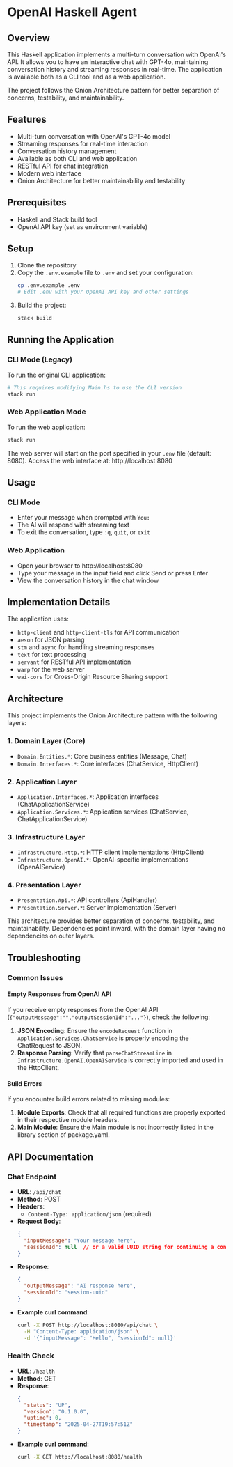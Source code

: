 # OpenAI Haskell Agent

## Overview
This Haskell application implements a multi-turn conversation with OpenAI's API. It allows you to have an interactive chat with GPT-4o, maintaining conversation history and streaming responses in real-time. The application is available both as a CLI tool and as a web application.

The project follows the Onion Architecture pattern for better separation of concerns, testability, and maintainability.

## Features
- Multi-turn conversation with OpenAI's GPT-4o model
- Streaming responses for real-time interaction
- Conversation history management
- Available as both CLI and web application
- RESTful API for chat integration
- Modern web interface
- Onion Architecture for better maintainability and testability

## Prerequisites
- Haskell and Stack build tool
- OpenAI API key (set as environment variable)

## Setup
1. Clone the repository
2. Copy the `.env.example` file to `.env` and set your configuration:
   ```bash
   cp .env.example .env
   # Edit .env with your OpenAI API key and other settings
   ```
3. Build the project:
   ```bash
   stack build
   ```

## Running the Application

### CLI Mode (Legacy)
To run the original CLI application:
```bash
# This requires modifying Main.hs to use the CLI version
stack run
```

### Web Application Mode
To run the web application:
```bash
stack run
```

The web server will start on the port specified in your `.env` file (default: 8080).
Access the web interface at: http://localhost:8080

## Usage

### CLI Mode
- Enter your message when prompted with `You: `
- The AI will respond with streaming text
- To exit the conversation, type `:q`, `quit`, or `exit`

### Web Application
- Open your browser to http://localhost:8080
- Type your message in the input field and click Send or press Enter
- View the conversation history in the chat window

## Implementation Details
The application uses:  
- `http-client` and `http-client-tls` for API communication
- `aeson` for JSON parsing
- `stm` and `async` for handling streaming responses
- `text` for text processing
- `servant` for RESTful API implementation
- `warp` for the web server
- `wai-cors` for Cross-Origin Resource Sharing support

## Architecture
This project implements the Onion Architecture pattern with the following layers:

### 1. Domain Layer (Core)
- `Domain.Entities.*`: Core business entities (Message, Chat)
- `Domain.Interfaces.*`: Core interfaces (ChatService, HttpClient)

### 2. Application Layer
- `Application.Interfaces.*`: Application interfaces (ChatApplicationService)
- `Application.Services.*`: Application services (ChatService, ChatApplicationService)

### 3. Infrastructure Layer
- `Infrastructure.Http.*`: HTTP client implementations (HttpClient)
- `Infrastructure.OpenAI.*`: OpenAI-specific implementations (OpenAIService)

### 4. Presentation Layer
- `Presentation.Api.*`: API controllers (ApiHandler)
- `Presentation.Server.*`: Server implementation (Server)

This architecture provides better separation of concerns, testability, and maintainability. Dependencies point inward, with the domain layer having no dependencies on outer layers.

## Troubleshooting

### Common Issues

#### Empty Responses from OpenAI API
If you receive empty responses from the OpenAI API (`{"outputMessage":"","outputSessionId":"..."}`), check the following:

1. **JSON Encoding**: Ensure the `encodeRequest` function in `Application.Services.ChatService` is properly encoding the ChatRequest to JSON.
2. **Response Parsing**: Verify that `parseChatStreamLine` in `Infrastructure.OpenAI.OpenAIService` is correctly imported and used in the HttpClient.

#### Build Errors
If you encounter build errors related to missing modules:

1. **Module Exports**: Check that all required functions are properly exported in their respective module headers.
2. **Main Module**: Ensure the Main module is not incorrectly listed in the library section of package.yaml.

## API Documentation

### Chat Endpoint
- **URL**: `/api/chat`
- **Method**: POST
- **Headers**:
  - `Content-Type: application/json` (required)
- **Request Body**:
  ```json
  {
    "inputMessage": "Your message here",
    "sessionId": null  // or a valid UUID string for continuing a conversation
  }
  ```
- **Response**:
  ```json
  {
    "outputMessage": "AI response here",
    "sessionId": "session-uuid"
  }
  ```
- **Example curl command**:
  ```bash
  curl -X POST http://localhost:8080/api/chat \
    -H "Content-Type: application/json" \
    -d '{"inputMessage": "Hello", "sessionId": null}'
  ```

### Health Check
- **URL**: `/health`
- **Method**: GET
- **Response**:
  ```json
  {
    "status": "UP",
    "version": "0.1.0.0",
    "uptime": 0,
    "timestamp": "2025-04-27T19:57:51Z"
  }
  ```
- **Example curl command**:
  ```bash
  curl -X GET http://localhost:8080/health
  ```
  

